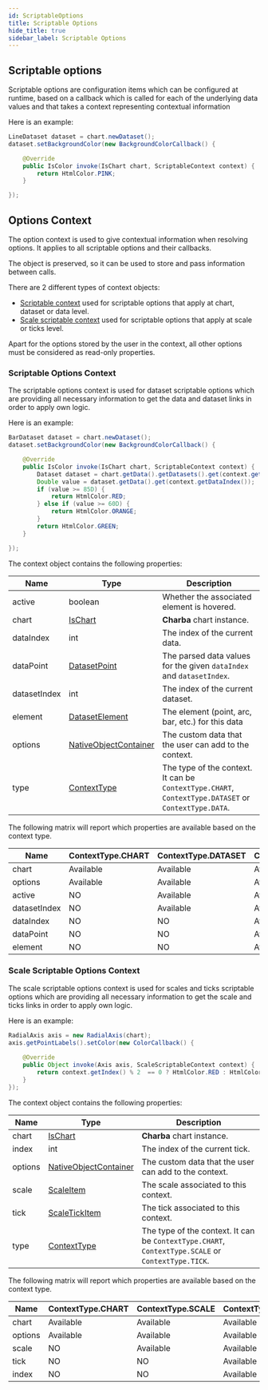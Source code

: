 ```yaml
---
id: ScriptableOptions
title: Scriptable Options
hide_title: true
sidebar_label: Scriptable Options
---
```

## Scriptable options

Scriptable options are configuration items which can be configured at runtime, based on a callback which is called for each of the underlying data values and that takes a context representing contextual information

Here is an example:

```java
LineDataset dataset = chart.newDataset();
dataset.setBackgroundColor(new BackgroundColorCallback() {

	@Override
	public IsColor invoke(IsChart chart, ScriptableContext context) {
		return HtmlColor.PINK;
	}

});
```

## Options Context

The option context is used to give contextual information when resolving options. It applies to all scriptable options and their callbacks.

The object is preserved, so it can be used to store and pass information between calls.

There are 2 different types of context objects:

 * [Scriptable context](http://www.pepstock.org/Charba/3.3/org/pepstock/charba/client/callbacks/ScriptableContext.html) used for scriptable options that apply at chart, dataset or data level.
 * [Scale scriptable context](http://www.pepstock.org/Charba/3.3/org/pepstock/charba/client/callbacks/ScaleScriptableContext.html) used for scriptable options that apply at scale or ticks level.

Apart for the options stored by the user in the context, all other options must be considered as read-only properties. 

### Scriptable Options Context

The scriptable options context is used for dataset scriptable options which are providing all necessary information to get the data and dataset links in order to apply own logic.

Here is an example:

```java
BarDataset dataset = chart.newDataset();
dataset.setBackgroundColor(new BackgroundColorCallback() {

	@Override
	public IsColor invoke(IsChart chart, ScriptableContext context) {
		Dataset dataset = chart.getData().getDatasets().get(context.getDatasetIndex());
		Double value = dataset.getData().get(context.getDataIndex());
		if (value >= 85D) {
			return HtmlColor.RED;
		} else if (value >= 60D) {
			return HtmlColor.ORANGE;
		}
		return HtmlColor.GREEN;
	}

});
```

The context object contains the following properties:

| Name | Type | Description
| ---- | ---- | ----
| active | boolean | Whether the associated element is hovered.
| chart | [IsChart](http://www.pepstock.org/Charba/3.3/org/pepstock/charba/client/IsChart.html) | **Charba** chart instance. 
| dataIndex | int | The index of the current data.
| dataPoint | [DatasetPoint](http://www.pepstock.org/Charba/3.3/org/pepstock/charba/client/items/DatasetPoint.html) | The parsed data values for the given `dataIndex` and `datasetIndex`.
| datasetIndex | int | The index of the current dataset.
| element | [DatasetElement](http://www.pepstock.org/Charba/3.3/org/pepstock/charba/client/items/DatasetElement.html) | The element (point, arc, bar, etc.) for this data
| options | [NativeObjectContainer](http://www.pepstock.org/Charba/3.3/org/pepstock/charba/client/commons/NativeObjectContainer.html)| The custom data that the user can add to the context.
| type | [ContextType](http://www.pepstock.org/Charba/3.3/org/pepstock/charba/client/items/ContextType.html) | The type of the context. It can be `ContextType.CHART`, `ContextType.DATASET` or `ContextType.DATA`. 

The following matrix will report which properties are available based on the context type.

<table>
   <thead>
        <tr>
            <th scope="col">Name</th>
            <th scope="col">ContextType.CHART</th>
            <th scope="col">ContextType.DATASET</th>
            <th scope="col">ContextType.DATA</th>
        </tr>
    </thead>
    <tbody>
        <tr>
            <td scope="row">chart</td>
            <td style={{backgroundColor: 'rgb(244,252,239)'}}>Available</td>
            <td style={{backgroundColor: 'rgb(244,252,239)'}}>Available</td>
            <td style={{backgroundColor: 'rgb(244,252,239)'}}>Available</td>
        </tr>
        <tr>
            <td scope="row">options</td>
            <td style={{backgroundColor: 'rgb(244,252,239)'}}>Available</td>
            <td style={{backgroundColor: 'rgb(244,252,239)'}}>Available</td>
            <td style={{backgroundColor: 'rgb(244,252,239)'}}>Available</td>
        </tr>
        <tr>
            <td scope="row">active</td>
            <td style={{backgroundColor: 'rgb(255,232,232)'}}>NO</td>
            <td style={{backgroundColor: 'rgb(244,252,239)'}}>Available</td>
            <td style={{backgroundColor: 'rgb(244,252,239)'}}>Available</td>
        </tr>
        <tr>
            <td scope="row">datasetIndex</td>
            <td style={{backgroundColor: 'rgb(255,232,232)'}}>NO</td>
            <td style={{backgroundColor: 'rgb(244,252,239)'}}>Available</td>
            <td style={{backgroundColor: 'rgb(244,252,239)'}}>Available</td>
        </tr>
        <tr>
            <td scope="row">dataIndex</td>
            <td style={{backgroundColor: 'rgb(255,232,232)'}}>NO</td>
            <td style={{backgroundColor: 'rgb(255,232,232)'}}>NO</td>
            <td style={{backgroundColor: 'rgb(244,252,239)'}}>Available</td>
        </tr>
        <tr>
            <td scope="row">dataPoint</td>
            <td style={{backgroundColor: 'rgb(255,232,232)'}}>NO</td>
            <td style={{backgroundColor: 'rgb(255,232,232)'}}>NO</td>
            <td style={{backgroundColor: 'rgb(244,252,239)'}}>Available</td>
        </tr>
        <tr>
            <td scope="row">element</td>
            <td style={{backgroundColor: 'rgb(255,232,232)'}}>NO</td>
            <td style={{backgroundColor: 'rgb(255,232,232)'}}>NO</td>
            <td style={{backgroundColor: 'rgb(244,252,239)'}}>Available</td>
        </tr>
    </tbody>
</table>

### Scale Scriptable Options Context

The scale scriptable options context is used for scales and ticks scriptable options which are providing all necessary information to get the scale and ticks links in order to apply own logic.

Here is an example:

```java
RadialAxis axis = new RadialAxis(chart);
axis.getPointLabels().setColor(new ColorCallback() {
			
	@Override
	public Object invoke(Axis axis, ScaleScriptableContext context) {
		return context.getIndex() % 2  == 0 ? HtmlColor.RED : HtmlColor.BLACK;
	}
});
```

The context object contains the following properties:

| Name | Type |  Description
| ---- | ---- | ----
| chart | [IsChart](http://www.pepstock.org/Charba/3.3/org/pepstock/charba/client/IsChart.html) | **Charba** chart instance. 
| index | int | The index of the current tick.
| options | [NativeObjectContainer](http://www.pepstock.org/Charba/3.3/org/pepstock/charba/client/commons/NativeObjectContainer.html)| The custom data that the user can add to the context.
| scale | [ScaleItem](http://www.pepstock.org/Charba/3.3/org/pepstock/charba/client/items/ScaleItem.html) | The scale associated to this context.
| tick | [ScaleTickItem](http://www.pepstock.org/Charba/3.3/org/pepstock/charba/client/items/ScaleTickItem.html)| The tick associated to this context.
| type | [ContextType](http://www.pepstock.org/Charba/3.3/org/pepstock/charba/client/items/ContextType.html) | The type of the context. It can be `ContextType.CHART`, `ContextType.SCALE` or `ContextType.TICK`. 

The following matrix will report which properties are available based on the context type.

<table>
   <thead>
        <tr>
            <th scope="col">Name</th>
            <th scope="col">ContextType.CHART</th>
            <th scope="col">ContextType.SCALE</th>
            <th scope="col">ContextType.TICK</th>
        </tr>
    </thead>
    <tbody>
        <tr>
            <td scope="row">chart</td>
            <td style={{backgroundColor: 'rgb(244,252,239)'}}>Available</td>
            <td style={{backgroundColor: 'rgb(244,252,239)'}}>Available</td>
            <td style={{backgroundColor: 'rgb(244,252,239)'}}>Available</td>
        </tr>
        <tr>
            <td scope="row">options</td>
            <td style={{backgroundColor: 'rgb(244,252,239)'}}>Available</td>
            <td style={{backgroundColor: 'rgb(244,252,239)'}}>Available</td>
            <td style={{backgroundColor: 'rgb(244,252,239)'}}>Available</td>
        </tr>
        <tr>
            <td scope="row">scale</td>
            <td style={{backgroundColor: 'rgb(255,232,232)'}}>NO</td>
            <td style={{backgroundColor: 'rgb(244,252,239)'}}>Available</td>
            <td style={{backgroundColor: 'rgb(244,252,239)'}}>Available</td>
        </tr>
        <tr>
            <td scope="row">tick</td>
            <td style={{backgroundColor: 'rgb(255,232,232)'}}>NO</td>
            <td style={{backgroundColor: 'rgb(255,232,232)'}}>NO</td>
            <td style={{backgroundColor: 'rgb(244,252,239)'}}>Available</td>
        </tr>
        <tr>
            <td scope="row">index</td>
            <td style={{backgroundColor: 'rgb(255,232,232)'}}>NO</td>
            <td style={{backgroundColor: 'rgb(255,232,232)'}}>NO</td>
            <td style={{backgroundColor: 'rgb(244,252,239)'}}>Available</td>
        </tr>
    </tbody>
</table>
